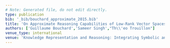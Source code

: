 ```yaml
---
# Note: Generated file, do not edit directly.
type: publication
bib: '_bib/bouchard_approximate_2015.bib'
title: 'On Approximate Reasoning Capabilities of Low-Rank Vector Spaces'
authors: ['Guillaume Bouchard','Sameer Singh',"Th\\'eo Trouillon"]
venue_type: international
venue: 'Knowledge Representation and Reasoning: Integrating Symbolic and Neural Approaches'
---
```

